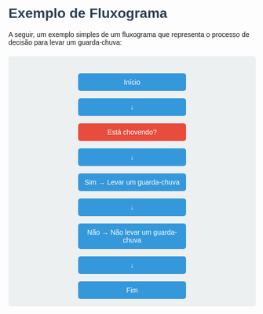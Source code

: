 



<!DOCTYPE html>
<html lang="pt-BR">
<head>
    <meta charset="UTF-8">
    <meta name="viewport" content="width=device-width, initial-scale=1.0">
    <title>Exemplo de Fluxograma</title>
    <style>
        body {
            font-family: Arial, sans-serif;
            margin: 20px;
        }
        h1 {
            color: #2c3e50;
        }
        .example {
            background-color: #ecf0f1;
            padding: 10px;
            margin-top: 20px;
            border-radius: 5px;
        }
        .flowchart {
            display: flex;
            flex-direction: column;
            align-items: center;
            margin-top: 20px;
        }
        .flowchart div {
            background-color: #3498db;
            color: white;
            padding: 10px;
            margin: 5px;
            border-radius: 5px;
            text-align: center;
            width: 200px;
        }
        .flowchart .decision {
            background-color: #e74c3c;
        }
        .flowchart .arrow {
            margin: 10px 0;
        }
    </style>
</head>
<body>
    <h1>Exemplo de Fluxograma</h1>
    <p>A seguir, um exemplo simples de um fluxograma que representa o processo de decisão para levar um guarda-chuva:</p>
    <div class="example">
        <div class="flowchart">
            <div>Início</div>
            <div class="arrow">↓</div>
            <div class="decision">Está chovendo?</div>
            <div class="arrow">↓</div>
            <div>Sim → Levar um guarda-chuva</div>
            <div class="arrow">↓</div>
            <div>Não → Não levar um guarda-chuva</div>
            <div class="arrow">↓</div>
            <div>Fim</div>
        </div>
    </div>
</body>
</html>


